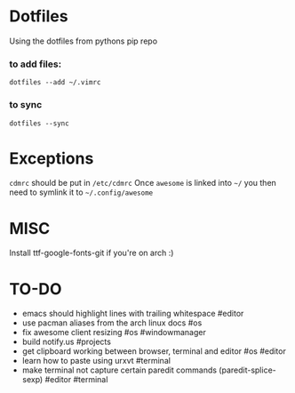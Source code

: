 Dotfiles
========

Using the dotfiles from pythons pip repo

### to add files:

`dotfiles --add ~/.vimrc`

### to sync

`dotfiles --sync`

Exceptions
==========

`cdmrc` should be put in `/etc/cdmrc`
Once `awesome` is linked into `~/` you then need to symlink it to `~/.config/awesome`

MISC
====

Install ttf-google-fonts-git if you're on arch :)


TO-DO
=====

 + emacs should highlight lines with trailing whitespace #editor
 + use pacman aliases from the arch linux docs #os
 + fix awesome client resizing #os #windowmanager
 + build notify.us #projects
 + get clipboard working between browser, terminal and editor
   #os #editor
 + learn how to paste using urxvt #terminal
 + make terminal not capture certain paredit commands
   (paredit-splice-sexp) #editor #terminal 
